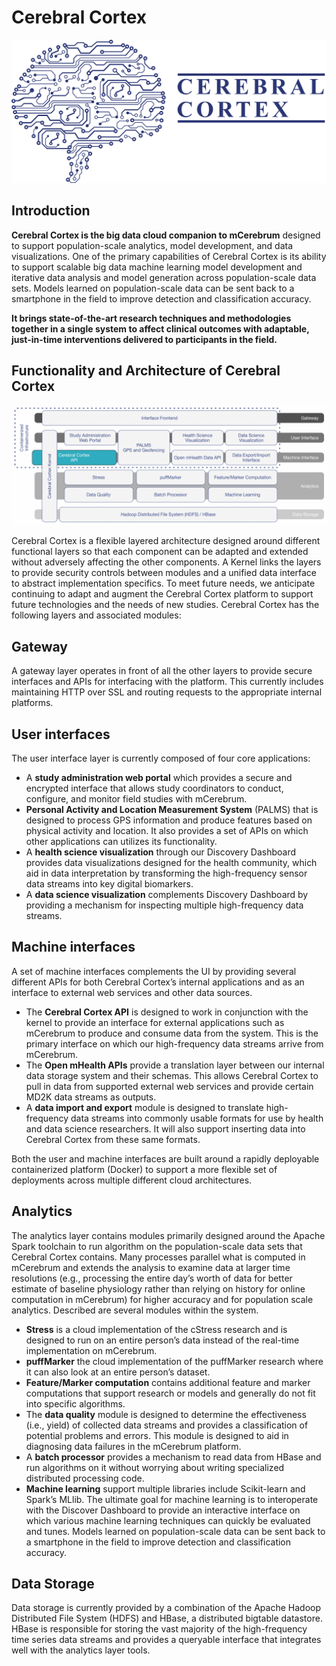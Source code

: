 # Cerebral Cortex

![Cerebral Cortex Logo](../img/cerebralCortexLogoSmall.png)

## Introduction
**Cerebral Cortex is the big data cloud companion to mCerebrum** designed to support population-scale analytics, model development, and data visualizations. One of the primary capabilities of Cerebral Cortex is its ability to support scalable big data machine learning model development and iterative data analysis and model generation across population-scale data sets. Models learned on population-scale data can be sent back to a smartphone in the field to improve detection and classification accuracy.

**It brings state-of-the-art research techniques and methodologies together in a single system to affect clinical outcomes with adaptable, just-in-time interventions delivered to participants in the field.**

## Functionality and Architecture of Cerebral Cortex
![mCerebrum Architecture](../img/CerebralCortex-v3.png)

Cerebral Cortex is a flexible layered architecture designed around different functional layers so that each component can be adapted and extended without adversely affecting the other components.  A Kernel links the layers to provide security controls between modules and a unified data interface to abstract implementation specifics. To meet future needs, we anticipate continuing to adapt and augment the Cerebral Cortex platform to support future technologies and the needs of new studies. Cerebral Cortex has the following layers and associated modules:

## Gateway
A gateway layer operates in front of all the other layers to provide secure interfaces and APIs for interfacing with the platform.  This currently includes maintaining HTTP over SSL and routing requests to the appropriate internal platforms.

## User interfaces
The user interface layer is currently composed of four core applications:

* A **study administration web portal** which provides a secure and encrypted interface that allows study coordinators to conduct, configure, and monitor field studies with mCerebrum.
* **Personal Activity and Location Measurement System** (PALMS) that is designed to process GPS information and produce features based on physical activity and location. It also provides a set of APIs on which other applications can utilizes its functionality.
* A **health science visualization** through our Discovery Dashboard provides data visualizations designed for the health community, which aid in data interpretation by transforming the high-frequency sensor data streams into key digital biomarkers.
* A **data science visualization** complements Discovery Dashboard by providing a mechanism for inspecting multiple high-frequency data streams.

## Machine interfaces
A set of machine interfaces complements the UI by providing several different APIs for both Cerebral Cortex’s internal applications and as an interface to external web services and other data sources.

* The **Cerebral Cortex API** is designed to work in conjunction with the kernel to provide an interface for external applications such as mCerebrum to produce and consume data from the system. This is the primary interface on which our high-frequency data streams arrive from mCerebrum.
* The **Open mHealth APIs** provide a translation layer between our internal data storage system and their schemas. This allows Cerebral Cortex to pull in data from supported external web services and provide certain MD2K data streams as outputs.
* A **data import and export** module is designed to translate high-frequency data streams into commonly usable formats for use by health and data science researchers. It will also support inserting data into Cerebral Cortex from these same formats.

Both the user and machine interfaces are built around a rapidly deployable containerized platform (Docker) to support a more flexible set of deployments across multiple different cloud architectures.

## Analytics
The analytics layer contains modules primarily designed around the Apache Spark toolchain to run algorithm on the population-scale data sets that Cerebral Cortex contains.  Many processes parallel what is computed in mCerebrum and extends the analysis to examine data at larger time resolutions (e.g., processing the entire day’s worth of data for better estimate of baseline physiology rather than relying on history for online computation in mCerebrum) for higher accuracy and for population scale analytics. Described are several modules within the system.

* **Stress** is a cloud implementation of the cStress research and is designed to run on an entire person’s data instead of the real-time implementation on mCerebrum.
* **puffMarker** the cloud implementation of the puffMarker research where it can also look at an entire person’s dataset.
* **Feature/Marker computation** contains additional feature and marker computations that support research or models and generally do not fit into specific algorithms.
* The **data quality** module is designed to determine the effectiveness (i.e., yield) of collected data streams and provides a classification of potential problems and errors. This module is designed to aid in diagnosing data failures in the mCerebrum platform.
* A **batch processor** provides a mechanism to read data from HBase and run algorithms on it without worrying about writing specialized distributed processing code.
* **Machine learning** support multiple libraries include Scikit-learn and Spark’s MLlib. The ultimate goal for machine learning is to interoperate with the Discover Dashboard to provide an interactive interface on which various machine learning techniques can quickly be evaluated and tunes. Models learned on population-scale data can be sent back to a smartphone in the field to improve detection and classification accuracy.

## Data Storage
Data storage is currently provided by a combination of the Apache Hadoop Distributed File System (HDFS) and HBase, a distributed bigtable datastore. HBase is responsible for storing the vast majority of the high-frequency time series data streams and provides a queryable interface that integrates well with the analytics layer tools.
